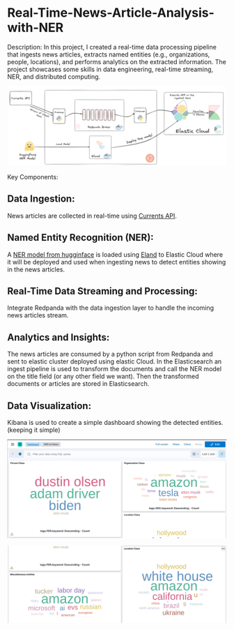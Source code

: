 # Real-Time-News-Article-Analysis-with-NER

Description: In this project, I created a real-time data processing pipeline that ingests news articles, extracts named entities (e.g., organizations, people, locations), and performs analytics on the extracted information. The project showcases some skills in data engineering, real-time streaming, NER, and distributed computing.

![Global Architecture](./images/architecture.png)


Key Components:

## Data Ingestion: 
News articles are collected in real-time using [Currents API](https://currentsapi.services/en).

## Named Entity Recognition (NER):

A [NER model from hugginface](https://huggingface.co/elastic/distilbert-base-uncased-finetuned-conll03-english) is loaded using [Eland](https://www.elastic.co/guide/en/elasticsearch/client/eland/current/index.html) to Elastic Cloud where it will be deployed and used when ingesting news to detect entities showing in the news articles.

## Real-Time Data Streaming and Processing:

Integrate Redpanda with the data ingestion layer to handle the incoming news articles stream.

## Analytics and Insights:

The news articles are consumed by a python script from Redpanda and sent to elastic cluster deployed using elastic Cloud. In the Elasticsearch an ingest pipeline is used to transform the documents and call the NER model on the title field (or any other field we want). Then the transformed documents or articles are stored in Elasticsearch.

## Data Visualization:

Kibana is used to create a simple dashboard showing the detected entities.(keeping it simple)

![dashboard1](./images/kibana-1.png)

![dashboard2](./images/kibana-2.png)
